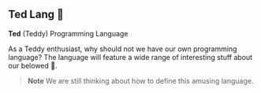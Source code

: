 ## Ted Lang 🧸
**Ted** (Teddy) Programming Language

As a Teddy enthusiast, why should not we have our own programming language?
The language will feature a wide range of interesting stuff about our belowed 🧸.

> **Note** We are still thinking about how to define this amusing language.
